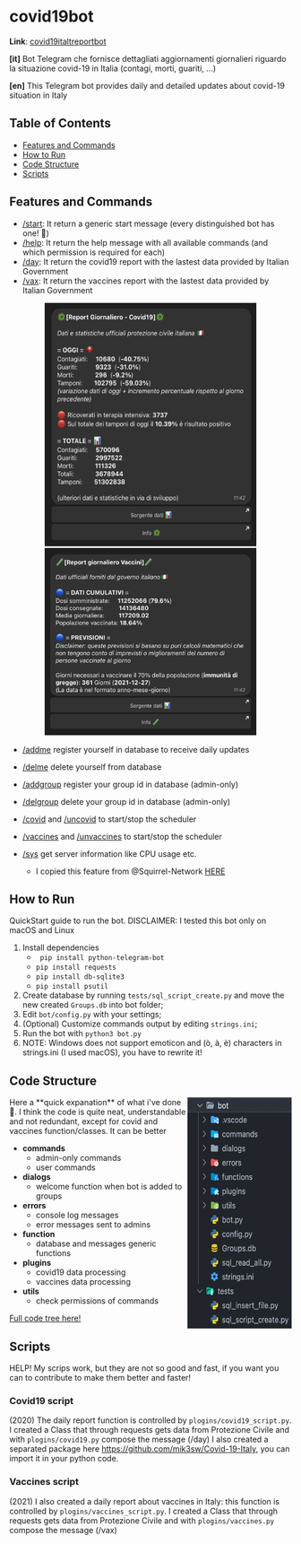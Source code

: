 # covid19bot

**Link**: [covid19italtreportbot](https://t.me/covid19italyreportbot)

**[it]** Bot Telegram che fornisce dettagliati aggiornamenti giornalieri riguardo la situazione covid-19 in Italia (contagi, morti, guariti, ...)

**[en]** This Telegram bot provides daily and detailed updates about covid-19 situation in Italy


## Table of Contents

- [Features and Commands](https://github.com/mik3sw/covid19bot#Features-and-Commands)
- [How to Run](https://github.com/mik3sw/covid19bot#How-to-Run)
- [Code Structure](https://github.com/mik3sw/covid19bot#Code-Structure)
- [Scripts](https://github.com/mik3sw/covid19bot#Scripts)

## Features and Commands

- [/start](): It return a generic start message (every distinguished bot has one! 🧐)
- [/help](): It return the help message with all available commands (and which permission is required for each)
- [/day](images/dailyreport.png): It return the covid19 report with the lastest data provided by Italian Government
- [/vax](images/dailyvax.png): It return the vaccines report with the lastest data provided by Italian Government
<p align="center">
  <img width="378" height="434" src="images/dailyreport.png">
  <img width="378" height="334" src="images/dailyvax.png">
</p>

- [/addme]() register yourself in database to receive daily updates
- [/delme]() delete yourself from database
- [/addgroup]() register your group id in database (admin-only)
- [/delgroup]() delete your group id in database (admin-only)

- [/covid]() and [/uncovid]() to start/stop the scheduler 
- [/vaccines]() and [/unvaccines]() to start/stop the scheduler 

- [/sys]() get server information like CPU usage etc.
    - I copied this feature from @Squirrel-Network [HERE](https://github.com/Squirrel-Network/nebula8/blob/master/core/commands/owner/server_info.py)


## How to Run

QuickStart guide to run the bot.
DISCLAIMER: I tested this bot only on macOS and Linux

1. Install dependencies
    - <code> pip install python-telegram-bot</code>
    - <code>pip install requests</code>
    - <code>pip install db-sqlite3</code>
    - <code>pip install psutil</code>
2. Create database by running <code>tests/sql_script_create.py</code> and move the new created <code>Groups.db</code> into bot folder;
3. Edit <code>bot/config.py</code> with your settings;
4. (Optional) Customize commands output by editing <code>strings.ini</code>;
5. Run the bot with <code>python3 bot.py</code>
6. NOTE: Windows does not support emoticon and (ò, à, è) characters in strings.ini (I used macOS), you have to rewrite it!




## Code Structure

<img align="right" width="186" height="412" src="images/tree_vs.png">
Here a **quick expanation** of what i've done 🚀. I think the code is quite neat, understandable and not redundant, except for covid and vaccines function/classes. It can be better  


- **commands**
    - admin-only commands
    - user commands
- **dialogs**
    - welcome function when bot is added to groups
- **errors**
    - console log messages
    - error messages sent to admins
- **function**
    - database and messages generic functions
- **plugins**
    - covid19 data processing
    - vaccines data processing
- **utils**
    - check permissions of commands

[Full code tree here!](images/tree.png)  


## Scripts

HELP! My scrips work, but they are not so good and fast, if you want you can to contribute to make them better and faster! 

### Covid19 script

(2020) The daily report function is controlled by <code>plogins/covid19_script.py</code>. I created a Class that through requests gets data from Protezione Civile and with <code>plogins/covid19.py</code> compose the message (/day)
I also created a separated package here https://github.com/mik3sw/Covid-19-Italy, you can import it in your python code.

### Vaccines script

(2021) I also created a daily report about vaccines in Italy: this function is controlled by <code>plogins/vaccines_script.py</code>. I created a Class that through requests gets data from Protezione Civile and with <code>plogins/vaccines.py</code> compose the message (/vax)












